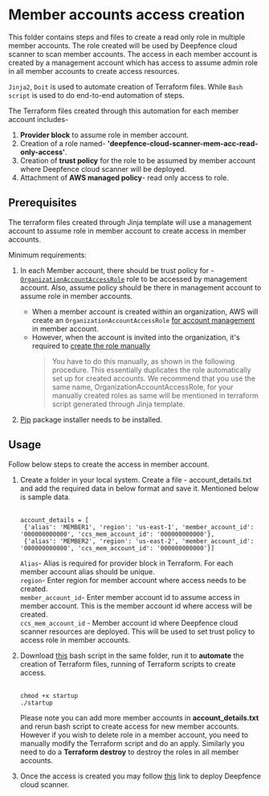 # Member accounts access creation

This folder contains steps and files to create a read only role in multiple member accounts. The role created will be used by Deepfence cloud scanner to scan member accounts. The access in each member account is created by a management account which has access to assume admin role in all member accounts to create access resources.

`Jinja2`, `Doit` is used to automate creation of Terraform files. While `Bash script` is used to do end-to-end automation of steps.

The Terraform files created through this automation for each member account includes-
1. **Provider block** to assume role in member account.
2. Creation of a role named- **'deepfence-cloud-scanner-mem-acc-read-only-access'**.
3. Creation of **trust policy** for the role to be assumed by member account where Deepfence cloud scanner will be deployed.
4. Attachment of **AWS managed policy**- read only access to role.

## Prerequisites

The terraform files created through Jinja template will use a management account to assume role in member account to create access in member accounts.

Minimum requirements:
1. In each Member account, there should be trust policy for -[`OrganizationAccountAccessRole`](https://docs.aws.amazon.com/organizations/latest/userguide/orgs_manage_accounts_access.html) role to be accessed by management account. Also, assume policy should be there in management account to assume role in member accounts.

     * When a member account is created within an organization, AWS will create an `OrganizationAccountAccessRole` [for account management](https://docs.aws.amazon.com/organizations/latest/userguide/orgs_manage_accounts_access.html) in member account. 
     * However, when the account is invited into the organization, it's required to [create the role manually](https://docs.aws.amazon.com/organizations/latest/userguide/orgs_manage_accounts_access.html#orgs_manage_accounts_create-cross-account-role)
       > You have to do this manually, as shown in the following procedure. This essentially duplicates the role automatically set up for created accounts. We recommend that you use the same name, OrganizationAccountAccessRole, for your manually created roles as same will be mentioned in terraform script generated through Jinja template.

2. [Pip](https://pip.pypa.io/en/stable/installation/) package installer needs to be installed.

## Usage

Follow below steps to create the access in member account.

1. Create a folder in your local system. Create a file - account_details.txt and add the required data in below format and save it. Mentioned below is sample data. <br><br>
   ```
   account_details = [
    {'alias': 'MEMBER1', 'region': 'us-east-1', 'member_account_id': '000000000000', 'ccs_mem_account_id': '000000000000'},
    {'alias': 'MEMBER2', 'region': 'us-east-2', 'member_account_id': '000000000000', 'ccs_mem_account_id': '000000000000'}]
    ```

   `Alias`- Alias is required for provider block in Terraform. For each member account alias should be unique.<br>
   `region`- Enter region for member account where access needs to be created.<br>
   `member_account_id`- Enter member account id to assume access in member account. This is the member account id where access will be created.<br>
   `ccs_mem_account_id` - Member account id where Deepfence cloud scanner resources are deployed. This will be used to set trust policy to access role in member accounts.<br>

2. Download [this](https://github.com/deepfence/terraform-aws-cloud-scanner/tree/main/examples/organizational/deploy-with-member-account-read-only-access-creation/member-account-access-creation/startup) bash script in the same folder, run it to **automate** the creation of Terraform files, running of Terraform scripts to create access. <br><br>
   ```shell
   chmod +x startup
   ./startup
   ```

   Please note you can add more member accounts in **account_details.txt** and rerun bash script to create access for new member accounts. However if you wish to delete role in a member account, you need to manually modify the Terraform script and do an apply. Similarly you need to do a **Terraform destroy** to destroy the roles in all member accounts.

3. Once the access is created you may follow [this](https://github.com/deepfence/terraform-aws-cloud-scanner/tree/main/examples/organizational/deploy-with-member-account-read-only-access-creation) link to deploy Deepfence cloud scanner.


